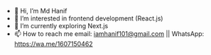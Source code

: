 - 👋 Hi, I’m Md Hanif
- 👀 I’m interested in frontend development (React.js)
- 🌱 I’m currently exploring Next.js
- 📫 How to reach me email: iamhanif101@gmail.com || WhatsApp: https://wa.me/1607150462

<!---
iamhanif/iamhanif is a ✨ special ✨ repository because its `README.md` (this file) appears on your GitHub profile.
You can click the Preview link to take a look at your changes.
--->
